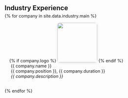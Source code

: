 <h2 id="industry-experience" style="margin: 2px 0px -15px;">Industry Experience</h2>

<div class="industry" style="margin-top: 20px;">

{% for company in site.data.industry.main %}

<div class="pub-row">
  <div class="col-sm-3 abbr" style="position: relative;padding-right: 15px;padding-left: 15px;">
    {% if company.logo %}
    <img src="{{ company.logo }}" class="teaser img-fluid z-depth-1" style="width: 130px; height: 130px; object-fit: contain; border-radius: 8px; box-shadow: 0 2px 8px rgba(0,0,0,0.1);">
    {% endif %}
  </div>
  <div class="col-sm-9" style="position: relative;padding-right: 15px;padding-left: 20px;">
    <div class="title">{{ company.name }}</div>
    <div class="author">{{ company.position }}, {{ company.duration }}</div>
    <div class="periodical"><em>{{ company.description }}</em></div>
  </div>
</div>
<br>

{% endfor %}

</div>
